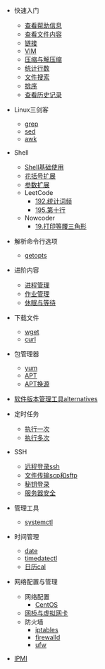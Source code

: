 * 快速入门
    * [查看帮助信息](./command-line-help.md)
    * [查看文件内容](./view-file-content.md)
    * [链接](./ln.md)
    * [VIM](./vim.md)
    * [压缩与解压缩](./tar.md)
    * [统计行数](./wc.md)
    * [文件搜索](./file-search.md)
    * [排序](./sort.md)
    * [查看历史记录](./history.md)
* Linux三剑客
    * [grep](./grep.md)
    * [sed](./sed.md)
    * [awk](./awk.md)
* Shell
    * [Shell基础使用](./shell/basic.md)
    * [花括号扩展](./shell/brace-expansion.md)
    * [参数扩展](./shell/parameter-expansion.md)
    * LeetCode
        * [192.统计词频](./shell/leetcode/word-frequency.md)
        * [195.第十行](./shell/leetcode/tenth-line.md)
    * Nowcoder
        * [19.打印等腰三角形](./shell/nowcoder/19-print-isosceles-triangle.md)
* 解析命令行选项
    * [getopts](./shell/getopts.md)
* 进阶内容
    * [进程管理](./process-management.md)
    * [作业管理](./job.md)
    * [休眠与等待](./sleep-and-wait.md)
* 下载文件
    * [wget](./wget.md)
    * [curl](./curl.md)
* 包管理器
    * [yum](./package/yum.md)
    * [APT](./package/apt.md)
    * [APT换源](./package/apt-sources.md)
* [软件版本管理工具alternatives](alternatives.md)
* 定时任务
    * [执行一次](./at.md)
    * [执行多次](./crontab.md)
* SSH
    * [远程登录ssh](./ssh/ssh.md)
    * [文件传输scp和sftp](./ssh/file-transfer.md)
    * [秘钥登录](./ssh/public-key-authentication.md)
    * [服务器安全](./linux-ssh-change-port-and-prohibit-password.md)
* 管理工具
    * [systemctl](./systemctl.md)
    
* 时间管理
    * [date](./time/date.md)
    * [timedatectl](./time/timedatectl.md)
    * [日历cal](./time/cal.md)
* 网络配置与管理
    * 网络配置
        * [CentOS](./centos-network-config.md)
    * [网桥与虚拟网卡](./bridge-and-vlan.md)   
    * 防火墙
        * [iptables](./firewall-iptables.md)
        * [firewalld](firewall-firewalld.md)
        * [ufw](./firewall-ufw.md)
* [IPMI](./ipmi.md)
